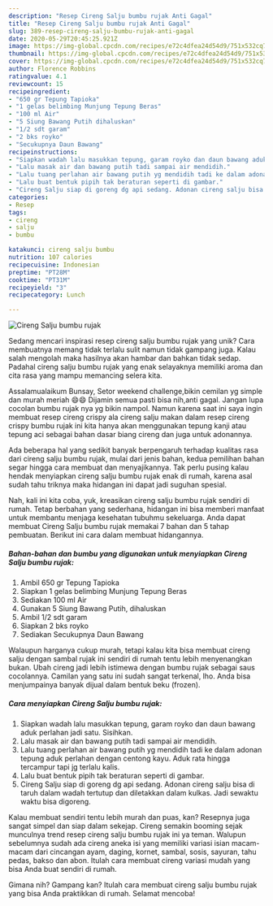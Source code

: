 ```yaml
---
description: "Resep Cireng Salju bumbu rujak Anti Gagal"
title: "Resep Cireng Salju bumbu rujak Anti Gagal"
slug: 389-resep-cireng-salju-bumbu-rujak-anti-gagal
date: 2020-05-29T20:45:25.921Z
image: https://img-global.cpcdn.com/recipes/e72c4dfea24d54d9/751x532cq70/cireng-salju-bumbu-rujak-foto-resep-utama.jpg
thumbnail: https://img-global.cpcdn.com/recipes/e72c4dfea24d54d9/751x532cq70/cireng-salju-bumbu-rujak-foto-resep-utama.jpg
cover: https://img-global.cpcdn.com/recipes/e72c4dfea24d54d9/751x532cq70/cireng-salju-bumbu-rujak-foto-resep-utama.jpg
author: Florence Robbins
ratingvalue: 4.1
reviewcount: 15
recipeingredient:
- "650 gr Tepung Tapioka"
- "1 gelas belimbing Munjung Tepung Beras"
- "100 ml Air"
- "5 Siung Bawang Putih dihaluskan"
- "1/2 sdt garam"
- "2 bks royko"
- "Secukupnya Daun Bawang"
recipeinstructions:
- "Siapkan wadah lalu masukkan tepung, garam royko dan daun bawang aduk perlahan jadi satu. Sisihkan."
- "Lalu masak air dan bawang putih tadi sampai air mendidih."
- "Lalu tuang perlahan air bawang putih yg mendidih tadi ke dalam adonan tepung aduk perlahan dengan centong kayu. Aduk rata hingga tercampur tapi jg terlalu kalis."
- "Lalu buat bentuk pipih tak beraturan seperti di gambar."
- "Cireng Salju siap di goreng dg api sedang. Adonan cireng salju bisa di taruh dalam wadah tertutup dan diletakkan dalam kulkas. Jadi sewaktu waktu bisa digoreng."
categories:
- Resep
tags:
- cireng
- salju
- bumbu

katakunci: cireng salju bumbu 
nutrition: 107 calories
recipecuisine: Indonesian
preptime: "PT28M"
cooktime: "PT31M"
recipeyield: "3"
recipecategory: Lunch

---
```



![Cireng Salju bumbu rujak](https://img-global.cpcdn.com/recipes/e72c4dfea24d54d9/751x532cq70/cireng-salju-bumbu-rujak-foto-resep-utama.jpg)

Sedang mencari inspirasi resep cireng salju bumbu rujak yang unik? Cara membuatnya memang tidak terlalu sulit namun tidak gampang juga. Kalau salah mengolah maka hasilnya akan hambar dan bahkan tidak sedap. Padahal cireng salju bumbu rujak yang enak selayaknya memiliki aroma dan cita rasa yang mampu memancing selera kita.

Assalamualaikum Bunsay, Setor weekend challenge,bikin cemilan yg simple dan murah meriah 😄😄 Dijamin semua pasti bisa nih,anti gagal. Jangan lupa cocolan bumbu rujak nya yg bikin nampol. Namun karena saat ini saya ingin membuat resep cireng crispy ala cireng salju makan dalam resep cireng crispy bumbu rujak ini kita hanya akan menggunakan tepung kanji atau tepung aci sebagai bahan dasar biang cireng dan juga untuk adonannya.

Ada beberapa hal yang sedikit banyak berpengaruh terhadap kualitas rasa dari cireng salju bumbu rujak, mulai dari jenis bahan, kedua pemilihan bahan segar hingga cara membuat dan menyajikannya. Tak perlu pusing kalau hendak menyiapkan cireng salju bumbu rujak enak di rumah, karena asal sudah tahu triknya maka hidangan ini dapat jadi suguhan spesial.


Nah, kali ini kita coba, yuk, kreasikan cireng salju bumbu rujak sendiri di rumah. Tetap berbahan yang sederhana, hidangan ini bisa memberi manfaat untuk membantu menjaga kesehatan tubuhmu sekeluarga. Anda dapat membuat Cireng Salju bumbu rujak memakai 7 bahan dan 5 tahap pembuatan. Berikut ini cara dalam membuat hidangannya.

<!--inarticleads1-->

##### Bahan-bahan dan bumbu yang digunakan untuk menyiapkan Cireng Salju bumbu rujak:

1. Ambil 650 gr Tepung Tapioka
1. Siapkan 1 gelas belimbing Munjung Tepung Beras
1. Sediakan 100 ml Air
1. Gunakan 5 Siung Bawang Putih, dihaluskan
1. Ambil 1/2 sdt garam
1. Siapkan 2 bks royko
1. Sediakan Secukupnya Daun Bawang


Walaupun harganya cukup murah, tetapi kalau kita bisa membuat cireng salju dengan sambal rujak ini sendiri di rumah tentu lebih menyenangkan bukan. Ubah cireng jadi lebih istimewa dengan bumbu rujak sebagai saus cocolannya. Camilan yang satu ini sudah sangat terkenal, lho. Anda bisa menjumpainya banyak dijual dalam bentuk beku (frozen). 

<!--inarticleads2-->

##### Cara menyiapkan Cireng Salju bumbu rujak:

1. Siapkan wadah lalu masukkan tepung, garam royko dan daun bawang aduk perlahan jadi satu. Sisihkan.
1. Lalu masak air dan bawang putih tadi sampai air mendidih.
1. Lalu tuang perlahan air bawang putih yg mendidih tadi ke dalam adonan tepung aduk perlahan dengan centong kayu. Aduk rata hingga tercampur tapi jg terlalu kalis.
1. Lalu buat bentuk pipih tak beraturan seperti di gambar.
1. Cireng Salju siap di goreng dg api sedang. Adonan cireng salju bisa di taruh dalam wadah tertutup dan diletakkan dalam kulkas. Jadi sewaktu waktu bisa digoreng.


Kalau membuat sendiri tentu lebih murah dan puas, kan? Resepnya juga sangat simpel dan siap dalam sekejap. Cireng semakin booming sejak munculnya trend resep cireng salju bumbu rujak ini ya teman. Walupun sebelumnya sudah ada cireng aneka isi yang memiliki variasi isian macam-macam dari cincangan ayam, daging, kornet, sambal, sosis, sayuran, tahu pedas, bakso dan abon. Itulah cara membuat cireng variasi mudah yang bisa Anda buat sendiri di rumah. 

Gimana nih? Gampang kan? Itulah cara membuat cireng salju bumbu rujak yang bisa Anda praktikkan di rumah. Selamat mencoba!
